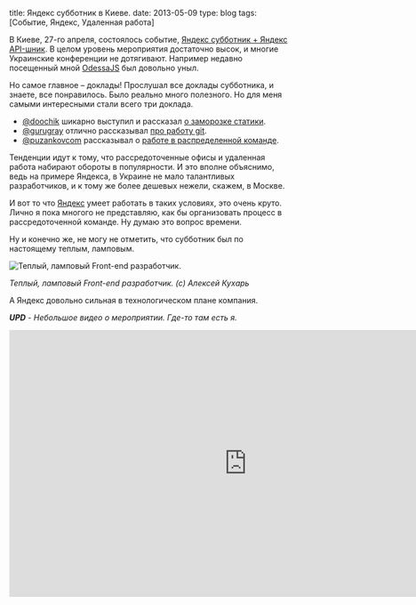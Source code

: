 title: Яндекс субботник в Киеве.
date: 2013-05-09
type: blog
tags: [Событие, Яндекс, Удаленная работа]

В Киеве, 27-го апреля, состоялось событие, [Яндекс субботник + Яндекс API-шник](http://events.yandex.ru/events/yasubbotnik/kiev-apr-2013/). В целом уровень мероприятия достаточно высок, и многие Украинские конференции не дотягивают. Например недавно посещенный мной [OdessaJS](/blog/no-ipod/) был довольно уныл.

Но самое главное – доклады! Прослушал все доклады субботника, и знаете, все понравилось. Было реально много полезного. Но для меня самыми интересными стали всего три доклада. 

- [@doochik](https://twitter.com/doochik/) шикарно выступил и рассказал [о заморозке статики](http://download.cdn.yandex.net.cache-kiev03.cdn.yandex.net/company/experience/subbotnik/kiev_2013_androsov.pdf).
- [@gurugray](https://twitter.com/gurugray) отлично рассказывал [про работу git](http://download.cdn.yandex.net.cache-kiev01.cdn.yandex.net/company/experience/subbotnik/kiev_2013_sergeev.pdf).
- [@puzankovcom](https://twitter.com/puzankovcom) рассказывал о [работе в распределенной команде](http://download.cdn.yandex.net.cache-kiev02.cdn.yandex.net/company/experience/subbotnik/kiev_2013_puzankov.pdf).

Тенденции идут к тому, что рассредоточенные офисы и удаленная работа набирают обороты в популярности. И это вполне объяснимо, ведь на примере Яндекса, в Украине не мало талантливых разработчиков, и к тому же более дешевых нежели, скажем, в Москве.

И вот то что [Яндекс](http://www.yandex.ua/) умеет работать в таких условиях, это очень круто. Лично я пока многого не представляю, как бы организовать процесс в рассредоточенной команде. Ну думаю это вопрос времени. 

Ну и конечно же, не могу не отметить, что субботник был по настоящему теплым, ламповым. 

![Теплый, ламповый Front-end разработчик.](/static/files/934777_543065725732165_1466415895_n.jpg)

*Теплый, ламповый Front-end разработчик. (с) Алексей Кухарь*

А Яндекс довольно сильная в технологическом плане компания.

_**UPD** - Небольшое видео о мероприятии. Где-то там есть я._

<div class="if">
    <iframe width="853" height="480" src="http://www.youtube.com/embed/aV5OF71Sm8I" frameborder="0" allowfullscreen></iframe>
</div> 